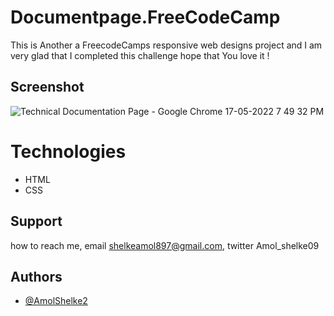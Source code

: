 # Documentpage.FreeCodeCamp

This is Another a FreecodeCamps responsive web designs project and I am very glad that I completed this challenge hope that You love it !

## Screenshot
![Technical Documentation Page - Google Chrome 17-05-2022 7 49 32 PM](https://user-images.githubusercontent.com/95171638/168834593-026ed5dc-0478-426d-828c-5d7d35316fd1.png)


# Technologies

* HTML  
* CSS  


## Support

how to reach me, email shelkeamol897@gmail.com, twitter Amol_shelke09



## Authors

- [@AmolShelke2](https://www.github.com/AmolShelke2)
